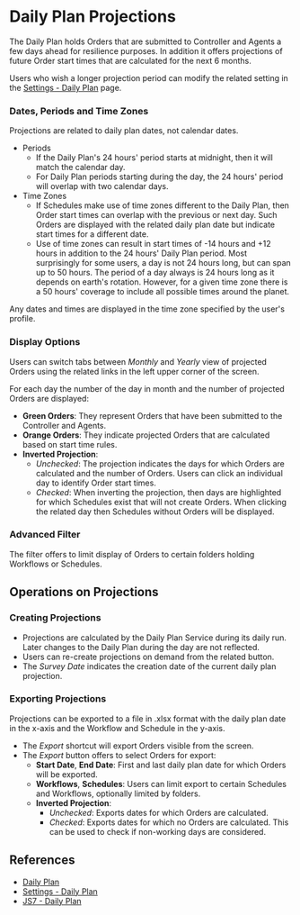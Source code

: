 # Daily Plan Projections

The Daily Plan holds Orders that are submitted to Controller and Agents a few days ahead for resilience purposes. In addition it offers projections of future Order start times that are calculated for the next 6 months.

Users who wish a longer projection period can modify the related setting in the [Settings - Daily Plan](/settings-daily-plan) page.

### Dates, Periods and Time Zones

Projections are related to daily plan dates, not calendar dates. 

- Periods
  - If the Daily Plan's 24 hours' period starts at midnight, then it will match the calendar day.
  - For Daily Plan periods starting during the day, the 24 hours' period will overlap with two calendar days.
- Time Zones
  - If Schedules make use of time zones different to the Daily Plan, then Order start times can overlap with the previous or next day. Such Orders are displayed with the related daily plan date but indicate start times for a different date.
  - Use of time zones can result in start times of -14 hours and +12 hours in addition to the 24 hours' Daily Plan period. Most surprisingly for some users, a day is not 24 hours long, but can span up to 50 hours. The period of a day always is 24 hours long as it depends on earth's rotation. However, for a given time zone there is a 50 hours' coverage to include all possible times around the planet.

Any dates and times are displayed in the time zone specified by the user's profile.

### Display Options

Users can switch tabs between *Monthly* and *Yearly* view of projected Orders using the related links in the left upper corner of the screen.

For each day the number of the day in month and the number of projected Orders are displayed:

- **Green Orders**: They represent Orders that have been submitted to the Controller and Agents.
- **Orange Orders**: They indicate projected Orders that are calculated based on start time rules.
- **Inverted Projection**:
  - *Unchecked*: The projection indicates the days for which Orders are calculated and the number of Orders. Users can click an individual day to identify Order start times.
  - *Checked*: When inverting the projection, then days are highlighted for which Schedules exist that will not create Orders. When clicking the related day then Schedules without Orders will be displayed.

### Advanced Filter

The filter offers to limit display of Orders to certain folders holding Workflows or Schedules.

## Operations on Projections

### Creating Projections

- Projections are calculated by the Daily Plan Service during its daily run. Later changes to the Daily Plan during the day are not reflected.
- Users can re-create projections on demand from the related button.
- The *Survey Date* indicates the creation date of the current daily plan projection.

### Exporting Projections

Projections can be exported to a file in .xlsx format with the daily plan date in the x-axis and the Workflow and Schedule in the y-axis.

- The *Export* shortcut will export Orders visible from the screen. 
- The *Export* button offers to select Orders for export:
  - **Start Date**, **End Date**: First and last daily plan date for which Orders will be exported.
  - **Workflows**, **Schedules**: Users can limit export to certain Schedules and Workflows, optionally limited by folders.
  - **Inverted Projection**: 
    - *Unchecked*: Exports dates for which Orders are calculated.
    - *Checked*: Exports dates for which no Orders are calculated. This can be used to check if non-working days are considered.

## References

- [Daily Plan](/daily-plan)
- [Settings - Daily Plan](/settings-daily-plan)
- [JS7 - Daily Plan](https://kb.sos-berlin.com/display/JS7/JS7+-+Daily+Plan)
